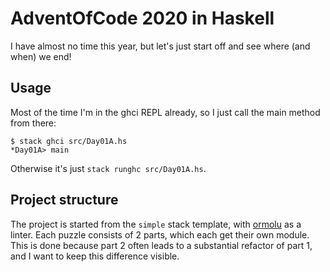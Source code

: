 # AdventOfCode 2020 in Haskell

I have almost no time this year, but let's just start off and see where (and
when) we end!

## Usage

Most of the time I'm in the ghci REPL already, so I just call the main method
from there:

```
$ stack ghci src/Day01A.hs
*Day01A> main
```

Otherwise it's just `stack runghc src/Day01A.hs`.

## Project structure

The project is started from the `simple` stack template, with
[ormolu](https://github.com/tweag/ormolu) as a linter. Each puzzle consists of 2
parts, which each get their own module. This is done because part 2 often leads
to a substantial refactor of part 1, and I want to keep this difference visible.
